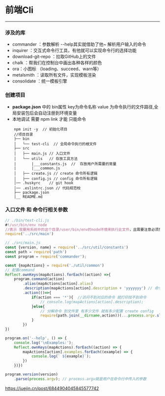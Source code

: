 # 前端Cli

--- 

### 涉及的库
- commander ：参数解析 --help其实就借助了他~ 解析用户输入的命令
- inquirer ：交互式命令行工具，有他就可以实现命令行的选择功能
- download-git-repo ：拉取GitHub上的文件
- chalk ：帮我们在控制台中画出各种各样的颜色
- ora：小图标 （loading、succeed、warn等）
- metalsmith ：读取所有文件，实现模板渲染
- consolidate ：统一模板引擎

### 创建项目

- **package.json** 中的 bin属性  key为命令名称 value 为命令执行的文件路径,全局安装包后会自动注册到环境变量
- 本地调试 需要 npm link 才能 只能命令
```
    npm init -y  // 初始化项目
    //项目目录
    ├── bin
    │   └── test-cli  // 全局命令执行的根文件
    ├── src
    │   ├── main.js // 入口文件
    │   └── utils   // 存放工具方法
    |       |___constants.js  //  存放用户所需要的常量
    |       |___common.js
    │   ├── create.js // create 命令所有逻辑
    │   ├── config.js // config 命令所有逻辑
    │── .huskyrc    // git hook
    │── .eslintrc.json // 代码规范校
    ├── package.json
    |__ README.md
```
### 入口文件 和  命令行相关参数
```js
// ./bin/test-cli.js
#!/usr/bin/env node
//表示 我要用系统中的这个目录/user/bin/env的node环境来执行此文件，且需要注意必须放在文件开头。
require('../src/main')
```
```js
// ./src/main.js
const {version, name} = require('../src/util/constants')
const path = require('path')
const program = require('commander');

const {mapActions} = require('./util/common')
// 配置command
Reflect.ownKeys(mapActions).forEach((action) =>{
    program.command(action)
        .alias(mapActions[action].alias)
        .description(mapActions[action].description + 'yyyyyyy') // 命令对应的描述
        .action(()=>{
            if(action === '*'){  //访问不到对应的命令 就打印找不到命令
                // console.log(mapActions[action].description);
            }else{
                // 分解命令 到文件里 有多少文件 就有多少配置 create config
                require(path.join(__dirname,action))(...process.argv.slice(3));
            }
        })
})

program.on('--help', () => {
    console.log('\nExamples:');
    Reflect.ownKeys(mapActions).forEach((action) => {
        mapActions[action].examples.forEach((example) => {
            console.log(` ${example}`);
        })
    })})

program.version(version)
    .parse(process.argv); // process.argv就是用户在命令行中传入的参数
```
https://juejin.cn/post/6844904045845577742
